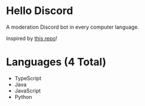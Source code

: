 # Hello Discord

A moderation Discord bot in every computer language.

Inspired by [this repo](https://github.com/leachim6/hello-world)!

# Languages (4 Total)

-   TypeScript
-   Java
-   JavaScript
-   Python
